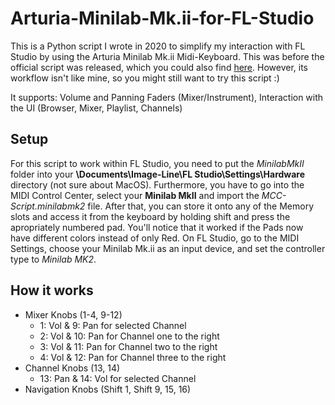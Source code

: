# Arturia-Minilab-Mk.ii-for-FL-Studio
This is a Python script I wrote in 2020 to simplify my interaction with FL Studio by using the Arturia Minilab Mk.ii Midi-Keyboard. This was before the official script was released, which you could also find [here](https://forum.image-line.com/viewtopic.php?t=262947). However, its workflow isn't like mine, so you might still want to try this script :)

It supports: Volume and Panning Faders (Mixer/Instrument), Interaction with the UI (Browser, Mixer, Playlist, Channels)
## Setup
For this script to work within FL Studio, you need to put the *MinilabMkII* folder into your **\Documents\Image-Line\FL Studio\Settings\Hardware** directory (not sure about MacOS). Furthermore, you have to go into the MIDI Control Center, select your **Minilab MkII** and import the *MCC-Script.minilabmk2* file. After that, you can store it onto any of the Memory slots and access it from the keyboard by holding shift and press the apropriately numbered pad. You'll notice that it worked if the Pads now have different colors instead of only Red.
On FL Studio, go to the MIDI Settings, choose your Minilab Mk.ii as an input device, and set the controller type to *Minilab MK2*.
## How it works
- Mixer Knobs (1-4, 9-12)
  - 1: Vol & 9: Pan for selected Channel
  - 2: Vol & 10: Pan for Channel one to the right
  - 3: Vol & 11: Pan for Channel two to the right
  - 4: Vol & 12: Pan for Channel three to the right
- Channel Knobs (13, 14)
  - 13: Pan & 14: Vol for selected Channel
- Navigation Knobs (Shift 1, Shift 9, 15, 16)
